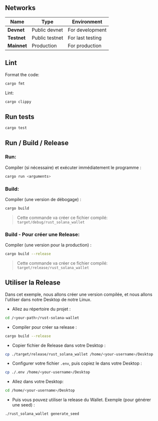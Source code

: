 ## Networks

| Name         | Type              | Environment      |
|--------------|-------------------|------------------|
| **Devnet**   | Public devnet     | For development  |
| **Testnet**  | Public testnet    | For last testing |
| **Mainnet**  | Production        | For production   |



## Lint

Format the code:

```bash
cargo fmt
```

Lint:

```bash
cargo clippy
```



## Run tests

```bash
cargo test
```



## Run / Build / Release

### Run:

Compiler (si nécessaire) et exécuter immédiatement le programme :

```bash
cargo run <arguments>
```


### Build:

Compiler (une version de débogage) :

```bash
cargo build
```

> Cette commande va créer ce fichier compilé: `target/debug/rust_solana_wallet`


### Build - Pour créer une Release:

Compiler (une version pour la production) :

```bash
cargo build --release
```

> Cette commande va créer ce fichier compilé: `target/release/rust_solana_wallet`



## Utiliser la Release

Dans cet exemple, nous allons créer une version compilée, et nous allons l'utilser dans notre Desktop de notre Linux.

- Allez au répertoire du projet :

```bash
cd /<your-path>/rust-solana-wallet
```

- Compiler pour créer sa release :

```bash
cargo build --release
```

- Copier fichier de Release dans votre Desktop :

```bash
cp ./target/release/rust_solana_wallet /home/<your-username>/Desktop
```

- Configurer votre fichier `.env`, puis copiez le dans votre Desktop :

```bash
cp ./.env /home/<your-username>/Desktop
```

- Allez dans votre Desktop:

```bash
cd /home/<your-username>/Desktop
```

- Puis vous pouvez utiliser la release du Wallet. Exemple (pour générer une seed) :

```bash
./rust_solana_wallet generate_seed
```
